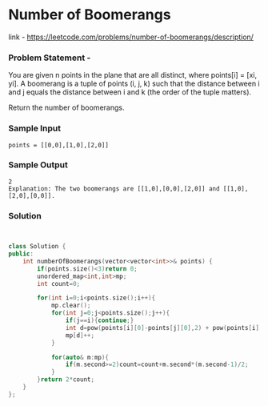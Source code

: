 # Number of Boomerangs

link - https://leetcode.com/problems/number-of-boomerangs/description/

### Problem Statement - 
You are given n points in the plane that are all distinct, where points[i] = [xi, yi]. A boomerang is a tuple of points (i, j, k) such that the distance between i and j equals the distance between i and k (the order of the tuple matters).

Return the number of boomerangs.

### Sample Input
```
points = [[0,0],[1,0],[2,0]]
```
### Sample Output
```
2
Explanation: The two boomerangs are [[1,0],[0,0],[2,0]] and [[1,0],[2,0],[0,0]].
```

### Solution

```cpp


class Solution {
public:
    int numberOfBoomerangs(vector<vector<int>>& points) {
        if(points.size()<3)return 0;
        unordered_map<int,int>mp;
        int count=0;

        for(int i=0;i<points.size();i++){
            mp.clear();
            for(int j=0;j<points.size();j++){
                if(j==i){continue;}
                int d=pow(points[i][0]-points[j][0],2) + pow(points[i][1]-points[j][1],2);
                mp[d]++;
            }

            for(auto& m:mp){
                if(m.second>=2)count=count+m.second*(m.second-1)/2;
            }
        }return 2*count;
    }
};

```